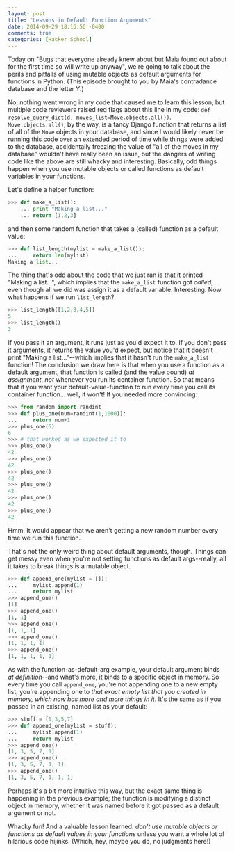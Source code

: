 ```yaml
---
layout: post
title: "Lessons in Default Function Arguments"
date: 2014-09-29 18:16:56 -0400
comments: true
categories: [Hacker School]
---
```

Today on "Bugs that everyone already knew about but Maia found out about for the first time so will write up anyway", we're going to talk about the perils and pitfalls of using mutable objects as default arguments for functions in Python. (This episode brought to you by Maia's contradance database and the letter Y.)

No, nothing went wrong in my code that caused me to learn this lesson, but multiple code reviewers raised red flags about this line in my code: `def resolve_query_dict(d, moves_list=Move.objects.all())`. `Move.objects.all()`, by the way, is a fancy Django function that returns a list of all of the `Move` objects in your database, and since I would likely never be running this code over an extended period of time while things were added to the database, accidentally freezing the value of "all of the moves in my database" wouldn't have really been an issue, but the dangers of writing code like the above are still whacky and interesting. Basically, odd things happen when you use mutable objects or called functions as default variables in your functions.<!-- more -->

Let's define a helper function:

```python
>>> def make_a_list():
    ... print "Making a list..."
    ... return [1,2,3]
```

and then some random function that takes a (called) function as a default value:

```python
>>> def list_length(mylist = make_a_list()):
...     return len(mylist)
Making a list...
```

The thing that's odd about the code that we just ran is that it printed "Making a list...", which implies that the `make_a_list` function got *called*, even though all we did was assign it as a default variable. Interesting. Now what happens if we run `list_length`?

```python
>>> list_length([1,2,3,4,5])
5
>>> list_length()
3
```

If you pass it an argument, it runs just as you'd expect it to. If you don't pass it arguments, it returns the value you'd expect, but notice that it doesn't print "Making a list..."--which implies that it hasn't run the `make_a_list` function! The conclusion we draw here is that when you use a function as a default argument, that function is called (and the value bound) *at assignment*, *not* whenever you run its container function. So that means that if you want your default-value-function to run every time you call its container function... well, it won't! If you needed more convincing:

```python
>>> from random import randint
>>> def plus_one(num=randint(1,1000)):
...     return num+1
>>> plus_one(5)
6
>>> # that worked as we expected it to
>>> plus_one()
42
>>> plus_one()
42
>>> plus_one()
42
>>> plus_one()
42
>>> plus_one()
42
>>> plus_one()
42
```

Hmm. It would appear that we aren't getting a new random number every time we run this function.

That's not the only weird thing about default arguments, though. Things can get messy even when you're not setting functions as default args--really, all it takes to break things is a mutable object.

```python
>>> def append_one(mylist = []):
...     mylist.append(1)
...     return mylist
>>> append_one()
[1]
>>> append_one()
[1, 1]
>>> append_one()
[1, 1, 1]
>>> append_one()
[1, 1, 1, 1]
>>> append_one()
[1, 1, 1, 1, 1]
```

As with the function-as-default-arg example, your default argument binds *at definition*--and what's more, it binds to a specific object in memory. So every time you call `append_one`, you're not appending one to a new empty list, you're appending one to *that exact empty list that you created in memory, which now has more and more things in it*. It's the same as if you passed in an existing, named list as your default:

```python
>>> stuff = [1,3,5,7]
>>> def append_one(mylist = stuff):
...     mylist.append(1)
...     return mylist
>>> append_one()
[1, 3, 5, 7, 1]
>>> append_one()
[1, 3, 5, 7, 1, 1]
>>> append_one()
[1, 3, 5, 7, 1, 1, 1]
```

Perhaps it's a bit more intuitive this way, but the exact same thing is happening in the previous example; the function is modifying a distinct object in memory, whether it was named before it got passed as a default argument or not.

Whacky fun! And a valuable lesson learned: *don't use mutable objects or functions as default values in your functions* unless you want a whole lot of hilarious code hijinks. (Which, hey, maybe you do, no judgments here!)